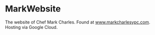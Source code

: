 # MarkWebsite
The website of Chef Mark Charles. Found at www.markcharlesypc.com. Hosting via Google Cloud.
